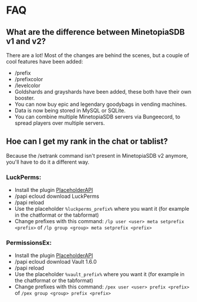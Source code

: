 # FAQ

## What are the difference between MinetopiaSDB v1 and v2?
There are a lot! Most of the changes are behind the scenes, but a couple of cool features have been added:
- /prefix
- /prefixcolor 
- /levelcolor
- Goldshards and grayshards have been added, these both have their own booster. 
- You can now buy epic and legendary goodybags in vending machines. 
- Data is now being stored in MySQL or SQLite.
- You can combine multiple MinetopiaSDB servers via Bungeecord, to spread players over multiple servers.


## Hoe can I get my rank in the chat or tablist?
Because the /setrank command isn't present in MinetopiaSDB v2 anymore, you'll have to do it a different way.
### LuckPerms:
- Install the plugin [PlaceholderAPI](https://www.spigotmc.org/resources/placeholderapi.6245/)
- /papi ecloud download LuckPerms
- /papi reload
- Use the placeholder ``%luckperms_prefix%`` where you want it (for example in the chatformat or the tabformat)
- Change prefixes with this command: ``/lp user <user> meta setprefix <prefix>`` of ``/lp group <group> meta setprefix <prefix>``

### PermissionsEx:
- Install the plugin [PlaceholderAPI](https://www.spigotmc.org/resources/placeholderapi.6245/)
- /papi ecloud download Vault 1.6.0
- /papi reload
- Use the placeholder ``%vault_prefix%`` where you want it (for example in the chatformat or the tabformat)
- Change prefixes with this command: ``/pex user <user> prefix <prefix>`` of ``/pex group <group> prefix <prefix>``
